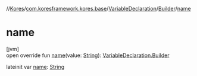 //[Kores](../../../../index.md)/[com.koresframework.kores.base](../../index.md)/[VariableDeclaration](../index.md)/[Builder](index.md)/[name](name.md)

# name

[jvm]\
open override fun [name](name.md)(value: [String](https://kotlinlang.org/api/latest/jvm/stdlib/kotlin/-string/index.html)): [VariableDeclaration.Builder](index.md)

lateinit var [name](name.md): [String](https://kotlinlang.org/api/latest/jvm/stdlib/kotlin/-string/index.html)
